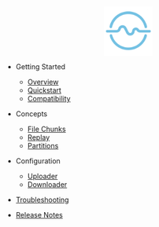 <img src="images/streamsend-logo-small-trn.png" alt="Streamsend Logo" style="width: 100px; margin: 0 auto 10px; display: block;" />

- Getting Started
  - [Overview](docs/overview.md)
  - [Quickstart](docs/getting-started/quickstart.md)
  - [Compatibility](docs/getting-started/compatibility.md)

- Concepts
  - [File Chunks](docs/concepts/file-chunks.md)
  - [Replay](docs/concepts/replay.md)
  - [Partitions](docs/concepts/partitions.md)

- Configuration
  - [Uploader](docs/configuration/uploader.md)
  - [Downloader](docs/configuration/downloader.md)

- [Troubleshooting](docs/troubleshooting.md)
- [Release Notes](docs/releasenotes.md)

